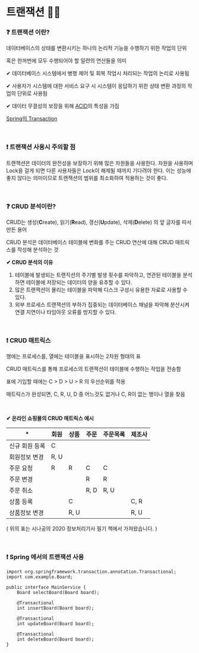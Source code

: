 # 트랜잭션 🤹‍♀️

### ❓ 트랜잭션 이란?

데이터베이스의 상태를 변환시키는 하나의 논리적 기능을 수행하기 위한 작업의 단위

혹은 한꺼번에 모두 수행되어야 할 일련의 연산들을 의미

✔ 데이터베이스 시스템에서 병행 제어 및 회복 작업시 처리되는 작업의 논리로 사용됨

✔ 사용자가 시스템에 대한 서비스 요구 시 시스템이 응답하기 위한 상태 변환 과정의 작업의 단위로 사용됨

✔ 데이터 무결성의 보장을 위해 [ACID](https://github.com/hjyeon-n/BE_TIL/blob/master/%EB%8D%B0%EC%9D%B4%ED%84%B0%EB%B2%A0%EC%9D%B4%EC%8A%A4%20%EC%83%81%EC%84%B8%EC%A0%95%EB%B3%B4/ACID.md)의 특성을 가짐 

[Spring의 Transaction](https://github.com/hjyeon-n/BE_TIL/blob/master/Spring%EC%9D%98%20%EC%9D%B4%EA%B2%83%EC%A0%80%EA%B2%83/Transaction%EC%9D%98%20%EC%9D%B4%EA%B2%83%EC%A0%80%EA%B2%83.md)

<br/>

### ❗ 트랜잭션 사용시 주의할 점

트랜잭션은 데이터의 완전성을 보장하기 위해 많은 자원들을 사용한다. 자원을 사용하며 Lock을 걸게 되면 다른 사용자들은 Lock이 해제될 때까지 기다려야 한다. 이는 성능에 좋지 않다는 의미이므로 트랜잭션의 범위를 최소화하여 적용하는 것이 좋다.

<br/>

### ❓ CRUD 분석이란?

CRUD는 생성(**C**reate), 읽기(**R**ead), 갱신(**U**pdate), 삭제(**D**elete) 의 앞 글자를 따서 만든 용어

CRUD 분석은 데이터베이스 테이블에 변화를 주는 CRUD 연산에 대해 CRUD 매트릭스를 작성해 분석하는 것

**✔ CRUD 분석의 이유**

1. 테이블에 발생되는 트랜직션의 주기별 발생 횟수를 파악하고, 연관된 테이블을 분석하면 테이블에 저장되는 데이터의 양을 유추할 수 있다.
2. 많은 트랜잭션이 몰리는 테이블을 파악해 디스크 구성시 유용한 자료로 사용할 수 있다.
3. 외부 프로세스 트랜잭션의 부하가 집중되는 데이터베이스 채널을 파악해 분산시켜 연결 지연이나 타임아웃 오류를 방지할 수 있다.

<br/>

### ❗ CRUD 매트릭스

행에는 프로세스를, 열에는 테이블을 표시하는 2차원 형태의 표

CRUD 매트릭스를 통해 프로세스의 트랜잭션이 테이블에 수행하는 작업을 전송함

표에 기입할 때에는  C > D > U > R 의 우선순위를 적용

매트릭스가 완성되면, C, R, U, D 중 어느것도 없거나 C, R이 없는 행이나 열을 찾음

<br/>

**✔ 온라인 쇼핑몰의 CRUD 매트릭스 예시**

| *              | 회원 | 상품 | 주문 | 주문목록 | 제조사 |
| -------------- | ---- | ---- | ---- | -------- | ------ |
| 신규 회원 등록 | C    |      |      |          |        |
| 회원정보 변경  | R, U |      |      |          |        |
| 주문 요청      | R    | R    | C    | C        |        |
| 주문 변경      |      |      | R    | R        |        |
| 주문 취소      |      |      | R, D | R, U     |        |
| 상품 등록      |      | C    |      |          | C, R   |
| 상품정보 변경  |      | R, U |      |          | R, U   |

( 위의 표는 시나공의  2020 정보처리기사 필기 책에서 가져왔습니다. )

<br/>

### ❗ Spring 에서의 트랜잭션 사용

```
import org.springframework.transaction.annotation.Transactional;
import com.example.Board;

public interface MainService {
	Board selectBoard(Board board);
	
	@Transactional
	int insertBoard(Board board);
	
	@Transactional
	int updateBoard(Board board);
	
	@Transactional
	int deleteBoard(Board board);
}
```

